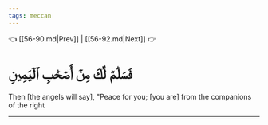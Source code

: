 ```yaml
---
tags: meccan
---
```


👈 [[56-90.md|Prev]] | [[56-92.md|Next]] 👉

# فَسَلَٰمٞ لَّكَ مِنۡ أَصۡحَٰبِ ٱلۡيَمِينِ

Then [the angels will say], "Peace for you; [you are] from the companions of the right

---

